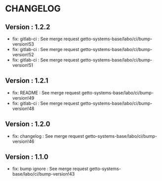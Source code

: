 # CHANGELOG

## Version : 1.2.2

- fix: gitlab-ci : See merge request getto-systems-base/labo/ci/bump-version!53
- fix: gitlab-ci : See merge request getto-systems-base/labo/ci/bump-version!52
- fix: gitlab-ci : See merge request getto-systems-base/labo/ci/bump-version!51


## Version : 1.2.1

- fix: README : See merge request getto-systems-base/labo/ci/bump-version!49
- fix: gitlab-ci : See merge request getto-systems-base/labo/ci/bump-version!48


## Version : 1.2.0

- fix: changelog : See merge request getto-systems-base/labo/ci/bump-version!46


## Version : 1.1.0

- fix: bump ignore : See merge request getto-systems-base/labo/ci/bump-version!43

